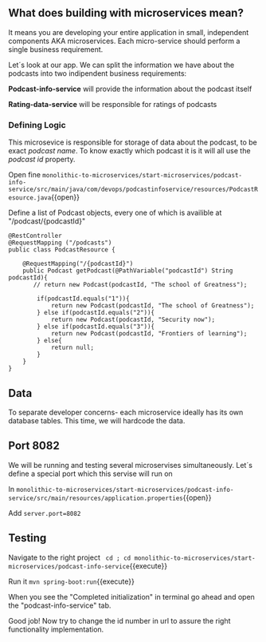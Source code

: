 
## What does building with microservices mean?

It means you are developing your entire application in small, independent components AKA microservices. Each micro-service should perform a single business requirement. 


Let´s look at our app. We can split the information we have about the podcasts into two indipendent business requirements:

**Podcast-info-service** will provide the information about the podcast itself

**Rating-data-service** will be responsible for ratings of podcasts



### Defining Logic

This microsevice is responsible for storage of data about the podcast, to be exact *podcast name*. To know exactly which podcast it is it will all use the *podcast id* property.

Open fine `monolithic-to-microservices/start-microservices/podcast-info-service/src/main/java/com/devops/podcastinfoservice/resources/PodcastResource.java`{{open}}

Define a list of Podcast objects, every one of which is availible at "/podcast/{podcastId}"

```
@RestController
@RequestMapping ("/podcasts")
public class PodcastResource {
   
    @RequestMapping("/{podcastId}")
    public Podcast getPodcast(@PathVariable("podcastId") String podcastId){
       // return new Podcast(podcastId, "The school of Greatness");

        if(podcastId.equals("1")){
            return new Podcast(podcastId, "The school of Greatness");
        } else if(podcastId.equals("2")){
            return new Podcast(podcastId, "Security now");
        } else if(podcastId.equals("3")){
            return new Podcast(podcastId, "Frontiers of learning");
        } else{
            return null;
        }
    }
}
```

## Data

To separate developer concerns- each microservice ideally has its own database tables. This time, we will hardcode the data.

## Port 8082

We will be running and testing several microservises simultaneously. Let´s define a special port which this servise will run on

In `monolithic-to-microservices/start-microservices/podcast-info-service/src/main/resources/application.properties`{{open}} 

Add `server.port=8082`


## Testing

Navigate to the right project ` cd ; cd monolithic-to-microservices/start-microservices/podcast-info-service`{{execute}}

Run it `mvn spring-boot:run`{{execute}}

When you see the "Completed initialization" in terminal go ahead and open the "podcast-info-service" tab.

Good job! Now try to change the id number in url to assure the right functionality implementation.